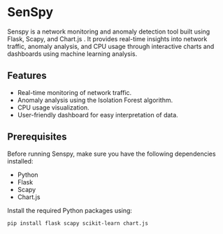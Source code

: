 # SenSpy
Senspy is a network monitoring and anomaly detection tool built using Flask, Scapy, and Chart.js . It provides real-time insights into network traffic, anomaly analysis, and CPU usage through interactive charts and dashboards using machine learning analysis.
## Features

- Real-time monitoring of network traffic.
- Anomaly analysis using the Isolation Forest algorithm.
- CPU usage visualization.
- User-friendly dashboard for easy interpretation of data.

## Prerequisites

Before running Senspy, make sure you have the following dependencies installed:

- Python
- Flask
- Scapy
- Chart.js

Install the required Python packages using:

```bash
pip install flask scapy scikit-learn chart.js
